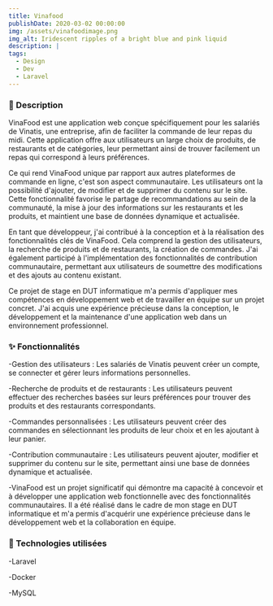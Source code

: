 ```yaml
---
title: Vinafood
publishDate: 2020-03-02 00:00:00
img: /assets/vinafoodimage.png
img_alt: Iridescent ripples of a bright blue and pink liquid
description: |
tags:
  - Design
  - Dev
  - Laravel
---
```


### 📄 Description
VinaFood est une application web conçue spécifiquement pour les salariés de Vinatis, une entreprise, afin de faciliter la commande de leur repas du midi. Cette application offre aux utilisateurs un large choix de produits, de restaurants et de catégories, leur permettant ainsi de trouver facilement un repas qui correspond à leurs préférences.

Ce qui rend VinaFood unique par rapport aux autres plateformes de commande en ligne, c'est son aspect communautaire. Les utilisateurs ont la possibilité d'ajouter, de modifier et de supprimer du contenu sur le site. Cette fonctionnalité favorise le partage de recommandations au sein de la communauté, la mise à jour des informations sur les restaurants et les produits, et maintient une base de données dynamique et actualisée.

En tant que développeur, j'ai contribué à la conception et à la réalisation des fonctionnalités clés de VinaFood. Cela comprend la gestion des utilisateurs, la recherche de produits et de restaurants, la création de commandes. J'ai également participé à l'implémentation des fonctionnalités de contribution communautaire, permettant aux utilisateurs de soumettre des modifications et des ajouts au contenu existant.

Ce projet de stage en DUT informatique m'a permis d'appliquer mes compétences en développement web et de travailler en équipe sur un projet concret. J'ai acquis une expérience précieuse dans la conception, le développement et la maintenance d'une application web dans un environnement professionnel.

### ✨ Fonctionnalités
-Gestion des utilisateurs : Les salariés de Vinatis peuvent créer un compte, se connecter et gérer leurs informations personnelles.

-Recherche de produits et de restaurants : Les utilisateurs peuvent effectuer des recherches basées sur leurs préférences pour trouver des produits et des restaurants correspondants.

-Commandes personnalisées : Les utilisateurs peuvent créer des commandes en sélectionnant les produits de leur choix et en les ajoutant à leur panier.

-Contribution communautaire : Les utilisateurs peuvent ajouter, modifier et supprimer du contenu sur le site, permettant ainsi une base de données dynamique et actualisée.

-VinaFood est un projet significatif qui démontre ma capacité à concevoir et à développer une application web fonctionnelle avec des fonctionnalités communautaires. Il a été réalisé dans le cadre de mon stage en DUT informatique et m'a permis d'acquérir une expérience précieuse dans le développement web et la collaboration en équipe.

### 🔧 Technologies utilisées

-Laravel 

-Docker 

-MySQL 